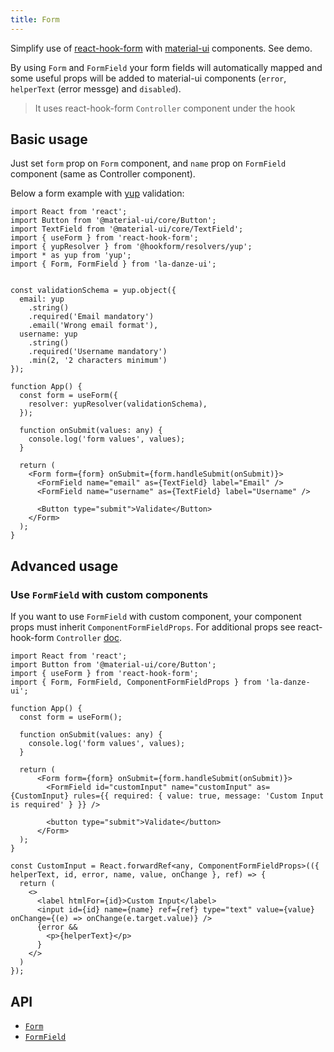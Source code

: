 ```yaml
---
title: Form
---
```


Simplify use of [react-hook-form](https://react-hook-form.com/) with [material-ui](https://next.material-ui.com/) components. See demo.

By using `Form` and `FormField` your form fields will automatically mapped and some useful props will be added to material-ui components (`error`, `helperText` (error messge) and `disabled`).

> It uses react-hook-form `Controller` component under the hook

## Basic usage

Just set `form` prop on `Form` component, and `name` prop on `FormField` component (same as Controller component).

Below a form example with [yup](https://github.com/jquense/yup) validation:

```tsx
import React from 'react';
import Button from '@material-ui/core/Button';
import TextField from '@material-ui/core/TextField';
import { useForm } from 'react-hook-form';
import { yupResolver } from '@hookform/resolvers/yup';
import * as yup from 'yup';
import { Form, FormField } from 'la-danze-ui';


const validationSchema = yup.object({
  email: yup
    .string()
    .required('Email mandatory')
    .email('Wrong email format'),
  username: yup
    .string()
    .required('Username mandatory')
    .min(2, '2 characters minimum')
});

function App() {
  const form = useForm({
    resolver: yupResolver(validationSchema),
  });

  function onSubmit(values: any) {
    console.log('form values', values);
  }

  return (
    <Form form={form} onSubmit={form.handleSubmit(onSubmit)}>
      <FormField name="email" as={TextField} label="Email" />
      <FormField name="username" as={TextField} label="Username" />

      <Button type="submit">Validate</Button>
    </Form>
  );
}
```

## Advanced usage

### Use `FormField` with custom components

If you want to use `FormField` with custom component, your component props must inherit `ComponentFormFieldProps`. For additional props see react-hook-form `Controller` [doc](https://react-hook-form.com/api/#Controller).

```tsx
import React from 'react';
import Button from '@material-ui/core/Button';
import { useForm } from 'react-hook-form';
import { Form, FormField, ComponentFormFieldProps } from 'la-danze-ui';

function App() {
  const form = useForm();

  function onSubmit(values: any) {
    console.log('form values', values);
  }

  return (
      <Form form={form} onSubmit={form.handleSubmit(onSubmit)}>
        <FormField id="customInput" name="customInput" as={CustomInput} rules={{ required: { value: true, message: 'Custom Input is required' } }} />

        <button type="submit">Validate</button>
      </Form>
  );
}

const CustomInput = React.forwardRef<any, ComponentFormFieldProps>(({ helperText, id, error, name, value, onChange }, ref) => {
  return (
    <>
      <label htmlFor={id}>Custom Input</label>
      <input id={id} name={name} ref={ref} type="text" value={value} onChange={(e) => onChange(e.target.value)} />
      {error &&
        <p>{helperText}</p>
      }
    </>
  )
});
```

## API

* [`Form`](api/components/Form.mdx)
* [`FormField`](api/components/FormField.mdx)  